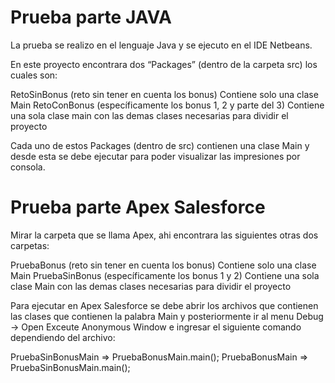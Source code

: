 
# Prueba parte JAVA

La prueba se realizo en el lenguaje Java y se ejecuto en el IDE Netbeans.

En este proyecto encontrara dos “Packages” (dentro de la carpeta src) los cuales son: 

RetoSinBonus (reto sin tener en cuenta los bonus) Contiene solo una clase Main
RetoConBonus (específicamente los bonus 1, 2 y parte del 3) Contiene una sola clase main con las demas clases necesarias para dividir el proyecto

Cada uno de estos Packages (dentro de src) contienen una clase Main y desde esta se debe ejecutar para poder visualizar las impresiones por consola.

# Prueba parte Apex Salesforce

Mirar la carpeta que se llama Apex, ahi encontrara las siguientes otras dos carpetas: 

PruebaBonus (reto sin tener en cuenta los bonus) Contiene solo una clase Main
PruebaSinBonus (específicamente los bonus 1 y 2) Contiene una sola clase Main con las demas clases necesarias para dividir el proyecto

Para ejecutar en Apex Salesforce se debe abrir los archivos que contienen las clases que contienen la palabra Main y posteriormente ir al menu Debug -> Open Exceute Anonymous Window e ingresar el siguiente comando dependiendo del archivo:

PruebaSinBonusMain => PruebaBonusMain.main();
PruebaBonusMain => PruebaSinBonusMain.main();



